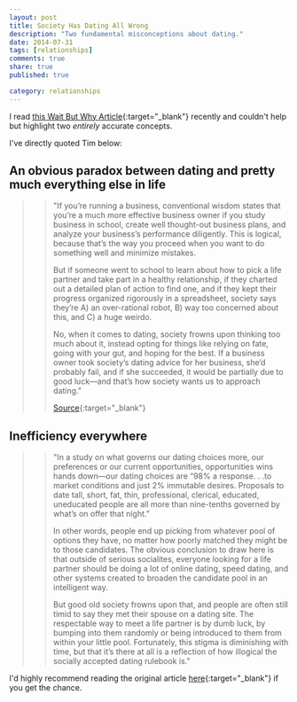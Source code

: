 ```yaml
---
layout: post
title: Society Has Dating All Wrong
description: "Two fundamental misconceptions about dating."
date: 2014-07-31
tags: [relationships]
comments: true
share: true
published: true

category: relationships
---
```


I read [this Wait But Why Article](https://waitbutwhy.com/2014/02/pick-life-partner.html){:target="_blank"} recently and couldn't help but highlight two *entirely* accurate concepts. 

I've directly quoted Tim below:

## An obvious paradox between dating and pretty much everything else in life

> > "If you’re running a business, conventional wisdom states that you’re a much more effective business owner if you study business in school, create well thought-out business plans, and analyze your business’s performance diligently. This is logical, because that’s the way you proceed when you want to do something well and minimize mistakes.
> > 
> > But if someone went to school to learn about how to pick a life partner and take part in a healthy relationship, if they charted out a detailed plan of action to find one, and if they kept their progress organized rigorously in a spreadsheet, society says they’re A) an over-rational robot, B) way too concerned about this, and C) a huge weirdo.
> > 
> > No, when it comes to dating, society frowns upon thinking too much about it, instead opting for things like relying on fate, going with your gut, and hoping for the best. If a business owner took society’s dating advice for her business, she’d probably fail, and if she succeeded, it would be partially due to good luck—and that’s how society wants us to approach dating."
> > 
> > [Source](https://waitbutwhy.com/2014/02/pick-life-partner.html){:target="_blank"}

## Inefficiency everywhere 

> > "In a study on what governs our dating choices more, our preferences or our current opportunities, opportunities wins hands down—our dating choices are “98% a response. . .to market conditions and just 2% immutable desires. Proposals to date tall, short, fat, thin, professional, clerical, educated, uneducated people are all more than nine-tenths governed by what’s on offer that night.”
> > 
> > In other words, people end up picking from whatever pool of options they have, no matter how poorly matched they might be to those candidates. The obvious conclusion to draw here is that outside of serious socialites, everyone looking for a life partner should be doing a lot of online dating, speed dating, and other systems created to broaden the candidate pool in an intelligent way.
> > 
> > But good old society frowns upon that, and people are often still timid to say they met their spouse on a dating site. The respectable way to meet a life partner is by dumb luck, by bumping into them randomly or being introduced to them from within your little pool. Fortunately, this stigma is diminishing with time, but that it’s there at all is a reflection of how illogical the socially accepted dating rulebook is."

I'd highly recommend reading the original article [here](https://waitbutwhy.com/2014/02/pick-life-partner.html){:target="_blank"} if you get the chance. 